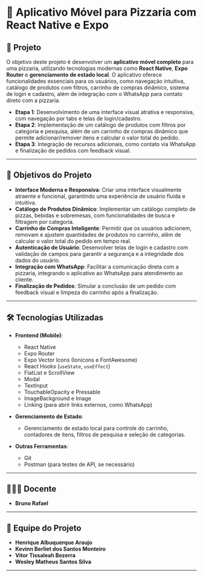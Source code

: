 # 🚀 Aplicativo Móvel para Pizzaria com React Native e Expo

## 📜 Projeto

O objetivo deste projeto é desenvolver um **aplicativo móvel completo** para uma pizzaria, utilizando tecnologias modernas como **React Native**, **Expo Router** e **gerenciamento de estado local**. O aplicativo oferece funcionalidades essenciais para os usuários, como navegação intuitiva, catálogo de produtos com filtros, carrinho de compras dinâmico, sistema de login e cadastro, além de integração com o WhatsApp para contato direto com a pizzaria.

- **Etapa 1**: Desenvolvimento de uma interface visual atrativa e responsiva, com navegação por tabs e telas de login/cadastro.
- **Etapa 2**: Implementação de um catálogo de produtos com filtros por categoria e pesquisa, além de um carrinho de compras dinâmico que permite adicionar/remover itens e calcular o valor total do pedido.
- **Etapa 3**: Integração de recursos adicionais, como contato via WhatsApp e finalização de pedidos com feedback visual.

---

## 🎯 Objetivos do Projeto

- **Interface Moderna e Responsiva**: Criar uma interface visualmente atraente e funcional, garantindo uma experiência de usuário fluida e intuitiva.
- **Catálogo de Produtos Dinâmico**: Implementar um catálogo completo de pizzas, bebidas e sobremesas, com funcionalidades de busca e filtragem por categoria.
- **Carrinho de Compras Inteligente**: Permitir que os usuários adicionem, removam e ajustem quantidades de produtos no carrinho, além de calcular o valor total do pedido em tempo real.
- **Autenticação de Usuário**: Desenvolver telas de login e cadastro com validação de campos para garantir a segurança e a integridade dos dados do usuário.
- **Integração com WhatsApp**: Facilitar a comunicação direta com a pizzaria, integrando o aplicativo ao WhatsApp para atendimento ao cliente.
- **Finalização de Pedidos**: Simular a conclusão de um pedido com feedback visual e limpeza do carrinho após a finalização.

---

## 🛠️ Tecnologias Utilizadas

- **Frontend (Mobile)**:
  - React Native
  - Expo Router
  - Expo Vector Icons (Ionicons e FontAwesome)
  - React Hooks (`useState`, `useEffect`)
  - FlatList e ScrollView
  - Modal
  - TextInput
  - TouchableOpacity e Pressable
  - ImageBackground e Image
  - Linking (para abrir links externos, como WhatsApp)

- **Gerenciamento de Estado**:
  - Gerenciamento de estado local para controle do carrinho, contadores de itens, filtros de pesquisa e seleção de categorias.

- **Outras Ferramentas**:
  - Git
  - Postman (para testes de API, se necessário)

---

## 👨🏽‍🏫 Docente

- **Bruno Rafael**

---

## 👤 Equipe do Projeto

- **Henrique Albuquerque Araujo**
- **Kevinn Berliet dos Santos Monteiro**
- **Vitor Tissaleah Bezerra**
- **Wesley Matheus Santos Silva**

---